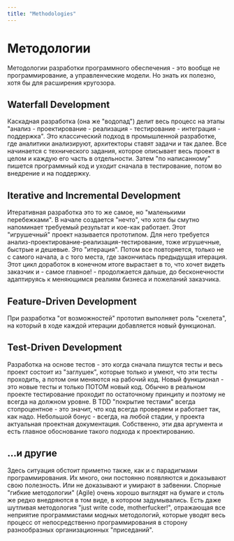 ```yaml
---
title: "Methodologies"
---
```

# Методологии 
Методологии разработки программного обеспечения - это вообще не программирование, а управленческие модели. Но знать их полезно, хотя бы для расширения кругозора.

## Waterfall Development 
Каскадная разработка (она же "водопад") делит весь процесс на этапы "анализ - проектирование - реализация - тестирование - интеграция - поддержка". Это классический подход в промышленной разработке, где аналитики анализируют, архитекторы ставят задачи и так далее. Все начинается с технического задания, которое описывает весь проект в целом и каждую его часть в отдельности. Затем "по написанному" пишется программный код и уходит сначала в тестирование, потом во внедрение и на поддержку.

## Iterative and Incremental Development 
Итеративная разработка это то же самое, но "маленькими перебежками". В начале создается "нечто", что хотя бы смутно напоминает требуемый результат и кое-как работает. Этот "игрушечный" проект называется прототипом. Для него требуется анализ-проектирование-реализация-тестирование, тоже игрушечные, быстрые и дешевые. Это "итерация". Потом все повторяется, только не с самого начала, а с того места, где закончилась предыдущая итерация. Этот цикл доработок в конечном итоге вырастает в то, что хочет видеть заказчик и - самое главное! - продолжается дальше, до бесконечности адаптируясь к меняющимся реалиям бизнеса и пожеланий заказчика.

## Feature-Driven Development 
При разработка "от возможностей" прототип выполняет роль "скелета", на который в ходе каждой итерации добавляется новый функционал.

## Test-Driven Development 
Разработка на основе тестов - это когда сначала пишутся тесты и весь проект состоит из "заглушек", которые только и умеют, что эти тесты проходить, а потом они меняются на рабочий код. Новый функционал - это новые тесты и только ПОТОМ новый код. Обычно в реальном проекте тестирование проходит по остаточному принципу и поэтому не всегда на должном уровне. В TDD "покрытие тестами" всегда стопроцентное - это значит, что код всегда проверяем и работает так, как надо. Небольшой бонус - всегда, на любой стадии, у проекта актуальная проектная документация. Собственно, эти два аргумента и есть главное обоснование такого подхода к проектированию.

## ...и другие 
Здесь ситуация обстоит приметно также, как и с парадигмами программирования. Их много, они постоянно появляются и доказывают свою полезность. Или не доказывают и умирают в забвении. Спорные "гибкие методологии" (Agile) очень хорошо выглядят на бумаге и столь же редко внедряются в том виде, в котором задумывались. Есть даже шутливая методология "just write code, motherfucker!", отражающая все неприятие программистами  модных методологий, которые уводят весь процесс от непосредственно программирования в сторону разнообразных организационных "приседаний".
